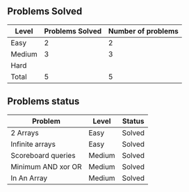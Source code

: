 Problems Solved
---
|Level|Problems Solved|Number of problems|
|-----|---------------|------------------|
|Easy|2|2|
|Medium|3|3|
|Hard|
|Total|5|5|

Problems status
---
|Problem|Level|Status|
|-------|-----|------|
|2 Arrays|Easy|Solved|
|Infinite arrays|Easy|Solved|
|Scoreboard queries|Medium|Solved|
|Minimum AND xor OR|Medium|Solved|
|In An Array|Medium|Solved|
